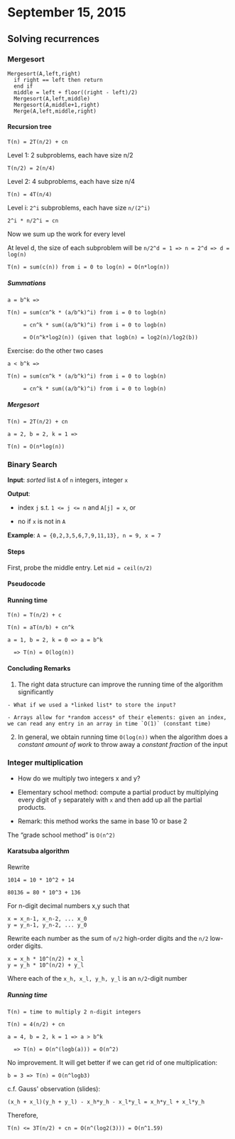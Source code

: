 # September 15, 2015

## Solving recurrences

### Mergesort

```
Mergesort(A,left,right)
  if right == left then return
  end if
  middle = left + floor((right - left)/2)
  Mergesort(A,left,middle)
  Mergesort(A,middle+1,right)
  Merge(A,left,middle,right)
```

#### Recursion tree

```
T(n) = 2T(n/2) + cn
```

Level 1: 2 subproblems, each have size n/2

```
T(n/2) = 2(n/4)
```

Level 2: 4 subproblems, each have size n/4

```
T(n) = 4T(n/4)
```

Level i: `2^i` subproblems, each have size `n/(2^i)`

`2^i * n/2^i = cn`

Now we sum up the work for every level

At level d, the size of each subproblem will be `n/2^d = 1 => n = 2^d => d = log(n)`

`T(n) = sum(c(n)) from i = 0 to log(n) = O(n*log(n))`

##### Summations

```
a = b^k => 

T(n) = sum(cn^k * (a/b^k)^i) from i = 0 to logb(n)

     = cn^k * sum((a/b^k)^i) from i = 0 to logb(n)

     = O(n^k*log2(n)) (given that logb(n) = log2(n)/log2(b))

```

Exercise: do the other two cases

```
a < b^k =>

T(n) = sum(cn^k * (a/b^k)^i) from i = 0 to logb(n)

     = cn^k * sum((a/b^k)^i) from i = 0 to logb(n)

```

##### Mergesort

```
T(n) = 2T(n/2) + cn

a = 2, b = 2, k = 1 =>

T(n) = O(n*log(n))
```

### Binary Search

**Input**: *sorted* list `A` of `n` integers, integer `x`

**Output**:

  - index `j` s.t. `1 <= j <= n` and `A[j] = x`, or

  - no if `x` is not in `A`

**Example**: `A = {0,2,3,5,6,7,9,11,13}, n = 9, x = 7`

#### Steps

First, probe the middle entry. Let `mid = ceil(n/2)`

#### Pseudocode

#### Running time

```
T(n) = T(n/2) + c

T(n) = aT(n/b) + cn^k

a = 1, b = 2, k = 0 => a = b^k

  => T(n) = O(log(n))
```

#### Concluding Remarks

  1. The right data structure can improve the running time of the algorithm significantly

    - What if we used a *linked list* to store the input?

    - Arrays allow for *random access* of their elements: given an index, we can read any entry in an array in time `O(1)` (constant time)

  2. In general, we obtain running time `O(log(n))` when the algorithm does a *constant amount of work* to throw away a *constant fraction* of the input


### Integer multiplication

  - How do we multiply two integers x and y?

  - Elementary school method: compute a partial product by multiplying every digit of `y` separately with `x` and then add up all the partial products.

  - Remark: this method works the same in base 10 or base 2

The “grade school method” is `O(n^2)`

#### Karatsuba algorithm

Rewrite

```
1014 = 10 * 10^2 + 14

80136 = 80 * 10^3 + 136
```

For n-digit decimal numbers x,y such that

```
x = x_n-1, x_n-2, ... x_0
y = y_n-1, y_n-2, ... y_0
```

Rewrite each number as the sum of `n/2` high-order digits and the `n/2` low-order digits.

```
x = x_h * 10^(n/2) + x_l
y = y_h * 10^(n/2) + y_l
```

Where each of the `x_h, x_l, y_h, y_l` is an `n/2`-digit number

##### Running time

```
T(n) = time to multiply 2 n-digit integers

T(n) = 4(n/2) + cn

a = 4, b = 2, k = 1 => a > b^k

  => T(n) = O(n^(logb(a))) = O(n^2)
```

No improvement. It will get better if we can get rid of one multiplication:

```
b = 3 => T(n) = O(n^logb3)
```

c.f. Gauss' observation (slides):

```
(x_h + x_l)(y_h + y_l) - x_h*y_h - x_l*y_l = x_h*y_l + x_l*y_h
```

Therefore,

```
T(n) <= 3T(n/2) + cn = O(n^(log2(3))) = O(n^1.59)
```

#### 